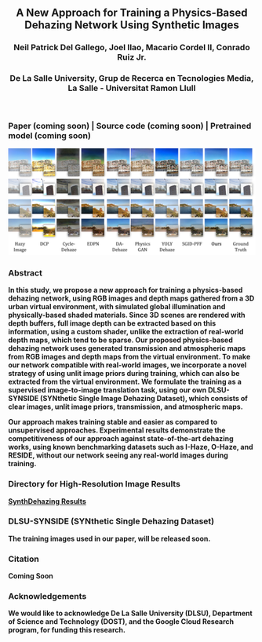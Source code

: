 ## <center> A New Approach for Training a Physics-Based Dehazing Network Using Synthetic Images </center>
### <center>Neil Patrick Del Gallego, Joel Ilao, Macario Cordel II, Conrado Ruiz Jr.</center>
### <center>De La Salle University, Grup de Recerca en Tecnologies Media, La Salle - Universitat Ramon Llull</center>

[//]: # (### <center>In Signal Processing - Elsevier)

<br>

### <strong>Paper (coming soon) | Source code (coming soon) | Pretrained model (coming soon)

<img src="web_img/results_3.png"></img>

### Abstract

In this study, we propose a new approach for training a physics-based dehazing network, using RGB images and depth maps gathered from a 3D urban virtual environment, with simulated global illumination and physically-based shaded materials. Since 3D scenes are rendered with depth buffers, full image depth can be extracted based on this information, using a custom shader, unlike
the extraction of real-world depth maps, which tend to be sparse. Our proposed physics-based dehazing network uses generated transmission and atmospheric maps from RGB images and depth maps from the virtual environment. To make our network compatible with real-world images, we incorporate a novel strategy of using unlit image priors during training, which can also be extracted
from the virtual environment. We formulate the training as a supervised image-to-image translation task, using our own DLSU-SYNSIDE (SYNthetic Single Image Dehazing Dataset), which consists of clear images, unlit image priors, transmission, and atmospheric maps.

Our approach makes training stable and easier as compared to unsupervised approaches. Experimental results demonstrate the competitiveness of our approach against state-of-the-art dehazing works, using known benchmarking datasets such as I-Haze, O-Haze, and RESIDE, without our network seeing any real-world images during training. 

### Directory for High-Resolution Image Results

<strong><a href="web_img/">SynthDehazing Results</a>

### DLSU-SYNSIDE (SYNthetic Single Dehazing Dataset)
The training images used in our paper, will be released soon.

### Citation

Coming Soon

### Acknowledgements

We would like to acknowledge De La Salle University (DLSU), Department of Science and Technology (DOST), and the Google Cloud Research program, for funding this research.
